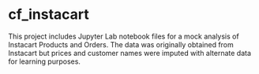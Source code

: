 # cf_instacart
This project includes Jupyter Lab notebook files for a mock analysis of Instacart Products and Orders. The data was originally obtained from Instacart but prices and customer names were imputed with alternate data for learning purposes.
